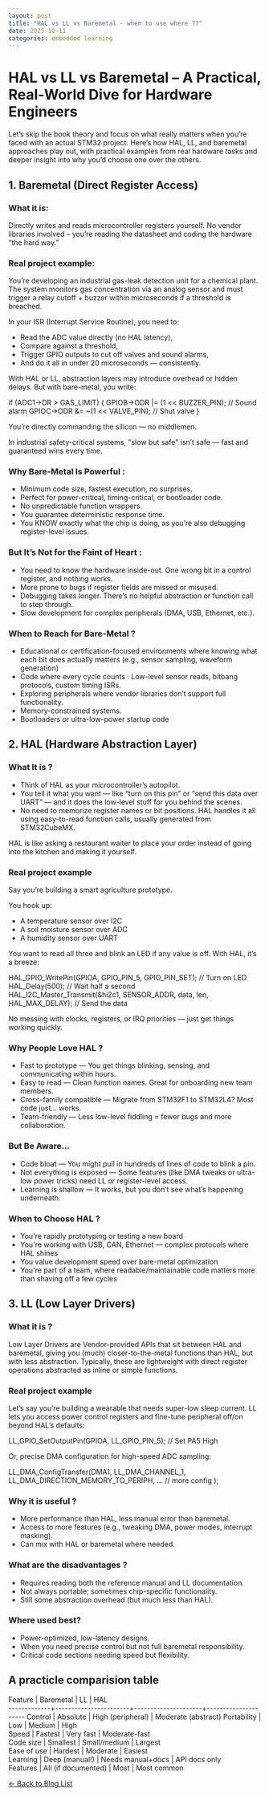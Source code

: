 ```yaml
---
layout: post
title: "HAL vs LL vs Baremetal - when to use where ??"
date: 2025-10-11
categories: embedded learning
---
```


# HAL vs LL vs Baremetal – A Practical, Real-World Dive for Hardware Engineers
Let’s skip the book theory and focus on what really matters when you’re faced with an actual STM32 project. Here’s how HAL, LL, and baremetal approaches play out, with practical examples from real hardware tasks and deeper insight into why you’d choose one over the others.

## 1. Baremetal (Direct Register Access)

### What it is:
Directly writes and reads microcontroller registers yourself. No vendor libraries involved – you’re reading the datasheet and coding the hardware “the hard way.”

### Real project example:
You’re developing an industrial gas-leak detection unit for a chemical plant. The system monitors gas concentration via an analog sensor and must trigger a relay cutoff + buzzer within microseconds if a threshold is breached.

In your ISR (Interrupt Service Routine), you need to:
- Read the ADC value directly (no HAL latency),
- Compare against a threshold,
- Trigger GPIO outputs to cut off valves and sound alarms,
- And do it all in under 20 microseconds — consistently.

With HAL or LL, abstraction layers may introduce overhead or hidden delays.
But with bare-metal, you write:

if (ADC1->DR > GAS_LIMIT) {
    GPIOB->ODR |= (1 << BUZZER_PIN);  // Sound alarm
    GPIOC->ODR &= ~(1 << VALVE_PIN);  // Shut valve
}

You’re directly commanding the silicon — no middlemen.

In industrial safety-critical systems, "slow but safe" isn’t safe — fast and guaranteed wins every time.

### Why Bare-Metal Is Powerful :

- Minimum code size, fastest execution, no surprises.​
- Perfect for power-critical, timing-critical, or bootloader code.
- No unpredictable function wrappers.
- You guarantee deterministic response time.
- You KNOW exactly what the chip is doing, as you’re also debugging register-level issues.

### But It’s Not for the Faint of Heart :

- You need to know the hardware inside-out. One wrong bit in a control register, and nothing works.
- More prone to bugs if register fields are missed or misused.
- Debugging takes longer. There’s no helpful abstraction or function call to step through.
- Slow development for complex peripherals (DMA, USB, Ethernet, etc.).

### When to Reach for Bare-Metal ?

- Educational or certification-focused environments where knowing what each bit does actually matters  (e.g., sensor sampling, waveform generation)
- Code where every cycle counts : Low-level sensor reads, bitbang protocols, custom timing ISRs.​
- Exploring peripherals where vendor libraries don’t support full functionality.
- Memory-constrained systems.
- Bootloaders or ultra-low-power startup code

## 2. HAL (Hardware Abstraction Layer)

### What It is ?
- Think of HAL as your microcontroller’s autopilot.
- You tell it what you want — like “turn on this pin” or “send this data over UART” — and it does the low-level stuff for you behind the scenes.
- No need to memorize register names or bit positions. HAL handles it all using easy-to-read function calls, usually generated from STM32CubeMX.

HAL is like asking a restaurant waiter to place your order instead of going into the kitchen and making it yourself.

### Real project example

Say you’re building a smart agriculture prototype.

You hook up:
- A temperature sensor over I2C
- A soil moisture sensor over ADC
- A humidity sensor over UART

You want to read all three and blink an LED if any value is off. With HAL, it’s a breeze:

HAL_GPIO_WritePin(GPIOA, GPIO_PIN_5, GPIO_PIN_SET);                     // Turn on LED  
HAL_Delay(500);                                                         // Wait half a second  
HAL_I2C_Master_Transmit(&hi2c1, SENSOR_ADDR, data, len, HAL_MAX_DELAY); // Send the data

No messing with clocks, registers, or IRQ priorities — just get things working quickly.

### Why People Love HAL ? 
- Fast to prototype — You get things blinking, sensing, and communicating within hours.
- Easy to read — Clean function names. Great for onboarding new team members.
- Cross-family compatible — Migrate from STM32F1 to STM32L4? Most code just... works.
- Team-friendly — Less low-level fiddling = fewer bugs and more collaboration.

### But Be Aware...

- Code bloat — You might pull in hundreds of lines of code to blink a pin.
- Not everything is exposed — Some features (like DMA tweaks or ultra-low power tricks) need LL or register-level access.
- Learning is shallow — It works, but you don’t see what’s happening underneath.


### When to Choose HAL ? 
- You're rapidly prototyping or testing a new board
- You're working with USB, CAN, Ethernet — complex protocols where HAL shines
- You value development speed over bare-metal optimization
- You're part of a team, where readable/maintainable code matters more than shaving off a few cycles

## 3. LL (Low Layer Drivers)

### What it is ?
Low Layer Drivers are Vendor-provided APIs that sit between HAL and baremetal, giving you (much) closer-to-the-metal functions than HAL, but with less abstraction. Typically, these are lightweight with direct register operations abstracted as inline or simple functions.​

### Real project example
Let’s say you’re building a wearable that needs super-low sleep current.
LL lets you access power control registers and fine-tune peripheral off/on beyond HAL’s defaults:

LL_GPIO_SetOutputPin(GPIOA, LL_GPIO_PIN_5); // Set PA5 High

Or, precise DMA configuration for high-speed ADC sampling:

LL_DMA_ConfigTransfer(DMA1,
  LL_DMA_CHANNEL_1,
  LL_DMA_DIRECTION_MEMORY_TO_PERIPH,
  ... // more config
);

### Why it is useful ?
- More performance than HAL, less manual error than baremetal.​
- Access to more features (e.g., tweaking DMA, power modes, interrupt masking).
- Can mix with HAL or baremetal where needed.

### What are the disadvantages ?

- Requires reading both the reference manual and LL documentation.
- Not always portable; sometimes chip-specific functionality.​
- Still some abstraction overhead (but much less than HAL).

### Where used best?

- Power-optimized, low-latency designs.
- When you need precise control but not full baremetal responsibility.
- Critical code sections needing speed but flexibility.

## A practicle comparision table

Feature      |  Baremetal            |  LL                 |  HAL                
-------------+-----------------------+---------------------+---------------------
Control      |  Absolute             |  High (peripheral)  |  Moderate (abstract)
Portability  |  Low                  |  Medium             |  High               
Speed        |  Fastest              |  Very fast          |  Moderate-fast      
Code size    |  Smallest             |  Small/medium       |  Largest            
Ease of use  |  Hardest              |  Moderate           |  Easiest            
Learning     |  Deep (manual!)       |  Needs manual+docs  |  API docs only      
Features     |  All (if documented)  |  Most               |  Most common        

[← Back to Blog List](/techvidhi.in/blog/)